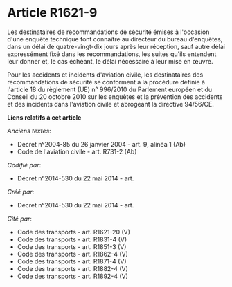 # Article R1621-9

Les destinataires de recommandations de sécurité émises à l'occasion d'une enquête technique font connaître au directeur du
bureau d'enquêtes, dans un délai de quatre-vingt-dix jours après leur réception, sauf autre délai expressément fixé dans les
recommandations, les suites qu'ils entendent leur donner et, le cas échéant, le délai nécessaire à leur mise en œuvre.

Pour les accidents et incidents d'aviation civile, les destinataires des recommandations de sécurité se conforment à la
procédure définie à l'article 18 du règlement (UE) n° 996/2010 du Parlement européen et du Conseil du 20 octobre 2010 sur les
enquêtes et la prévention des accidents et des incidents dans l'aviation civile et abrogeant la directive 94/56/CE.

**Liens relatifs à cet article**

_Anciens textes_:

  - Décret n°2004-85 du 26 janvier 2004 - art. 9, alinéa 1 (Ab)
  - Code de l'aviation civile - art. R731-2 (Ab)

_Codifié par_:

  - Décret n°2014-530 du 22 mai 2014 - art.

_Créé par_:

  - Décret n°2014-530 du 22 mai 2014 - art.

_Cité par_:

  - Code des transports - art. R1621-20 (V)
  - Code des transports - art. R1831-4 (V)
  - Code des transports - art. R1851-3 (V)
  - Code des transports - art. R1862-4 (V)
  - Code des transports - art. R1871-4 (V)
  - Code des transports - art. R1882-4 (V)
  - Code des transports - art. R1892-4 (V)

